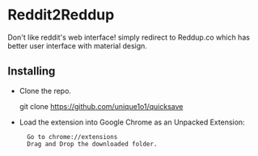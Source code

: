 # Reddit2Reddup
Don't like reddit's web interface! simply redirect  to Reddup.co which has better user interface with material design.
## Installing

- Clone the repo.
	
	git clone https://github.com/unique1o1/quicksave
	
- Load the extension into Google Chrome as an Unpacked Extension:

		Go to chrome://extensions
 		Drag and Drop the downloaded folder.	
